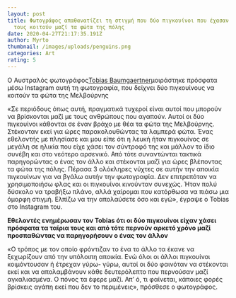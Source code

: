 ```yaml
---
layout: post
title: Φωτογράφος απαθανατίζει τη στιγμή που δύο πιγκουίνοι που έχασαν τα ταίρια
  τους κοιτούν μαζί τα φώτα της πόλης
date: 2020-04-27T21:17:35.191Z
author: Myrto
thumbnail: /images/uploads/penguins.png
categories: Art
rating: 5
---
```

Ο Αυστραλός φωτογράφος[Tobias Baumgaertner](https://www.instagram.com/tobiasvisuals/?utm_source=ig_embed)μοιράστηκε πρόσφατα μέσω Instagram αυτή τη φωτογραφία, που δείχνει δύο πιγκουίνους να κοιτούν τα φώτα της Μελβούρνης

«Σε περιόδους όπως αυτή, πραγματικά τυχεροί είναι αυτοί που μπορούν να βρίσκονται μαζί με τους ανθρώπους που αγαπούν. Αυτοί οι δύο πιγκουίνοι κάθονται σε έναν βράχο με θέα τα φώτα της Μελβούρνης. Στέκονταν εκεί για ώρες παρακολουθώντας τα λαμπερά φώτα. Ένας εθελοντής με πλησίασε και μου είπε ότι η λευκή ήταν πιγκουίνος σε μεγάλη σε ηλικία που είχε χάσει τον σύντροφό της και μάλλον το ίδιο συνέβη και στο νεότερο αρσενικό. Από τότε συναντώνται τακτικά παρηγορώντας ο ένας τον άλλο και στέκονται μαζί για ώρες βλέποντας τα φώτα της πόλης. Πέρασα 3 ολόκληρες νύχτες σε αυτήν την αποικία πιγκουίνων για να βγάλω αυτήν την φωτογραφία. Δεν επιτρεπόταν να χρησιμοποιήσω φλας και οι πιγκουίνοι κινούνταν συνεχώς. Ήταν πολύ δύσκολο να τραβήξω πλάνο, αλλά χαίρομαι που κατόρθωσα να πιάσω μια όμορφη στιγμή. Ελπίζω να την απολαύσετε όσο και εγώ», έγραψε ο Tobias στο Instagram του.

**Εθελοντές ενημέρωσαν τον Tobias ότι οι δύο πιγκουίνοι είχαν χάσει πρόσφατα τα ταίρια τους και από τότε περνούν αρκετό χρόνο μαζί προσπαθώντας να παρηγορήσουν ο ένας τον άλλον**

«Ο τρόπος με τον οποίο φρόντιζαν το ένα το άλλο τα έκανε να ξεχωρίζουν από την υπόλοιπη αποικία. Ενώ όλοι οι άλλοι πιγκουίνοι κοιμόντουσαν ή έτρεχαν γύρω- γύρω, αυτοί οι δύο φαινόταν να στέκονται εκεί και να απολαμβάνουν κάθε δευτερόλεπτο που περνούσαν μαζί αγκαλιασμένα. Ο πόνος τα έφερε μαζί. Απ’ ό, τι φαίνεται, κάποιες φορές βρίσκεις αγάπη εκεί που δεν το περιμένεις», πρόσθεσε ο φωτογράφος.